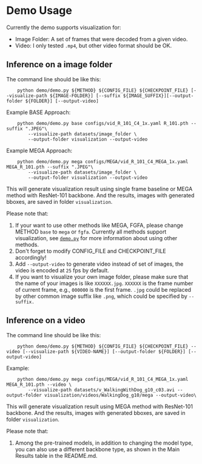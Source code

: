 # Demo Usage

Currently the demo supports visualization for:
- Image Folder: A set of frames that were decoded from a given video.
- Video: I only tested `.mp4`, but other video format should be OK.

## Inference on a image folder

The command line should be like this:
```shell
    python demo/demo.py ${METHOD} ${CONFIG_FILE} ${CHECKPOINT_FILE} [--visualize-path ${IMAGE-FOLDER}] [--suffix ${IMAGE_SUFFIX}][--output-folder ${FOLDER}] [--output-video]
``` 
Example BASE Approach:
```shell
    python demo/demo.py base configs/vid_R_101_C4_1x.yaml R_101.pth --suffix ".JPEG"\
        --visualize-path datasets/image_folder \
        --output-folder visualization --output-video
```
Example MEGA Approach:
```shell
    python demo/demo.py mega configs/MEGA/vid_R_101_C4_MEGA_1x.yaml MEGA_R_101.pth --suffix ".JPEG"\
        --visualize-path datasets/image_folder \
        --output-folder visualization --output-video
```
This will generate visualization result using single frame baseline or MEGA method with ResNet-101 backbone. And the results, images with generated bboxes, are saved in folder `visualization`. 

Please note that:
1) If your want to use other methods like MEGA, FGFA, please change METHOD `base` to `mega` or `fgfa`. Currently all methods support visualization, see [`demo.py`](demo.py) for more information about using other methods.
2) Don't forget to modify CONFIG_FILE and CHECKPOINT_FILE accordingly!
3) Add `--output-video` to generate video instead of set of images, the video is encoded at `25` fps by default.
4) If you want to visualize your own image folder, please make sure that the name of your images is like `XXXXXX.jpg`. `XXXXXX` is the frame number of current frame, e.g., `000000` is the first frame. `.jpg` could be replaced by other common image suffix like `.png`, which could be specified by `--suffix.`

## Inference on a video

The command line should be like this:
```shell
    python demo/demo.py ${METHOD} ${CONFIG_FILE} ${CHECKPOINT_FILE} --video [--visualize-path ${VIDEO-NAME}] [--output-folder ${FOLDER}] [--output-video]
``` 
Example:
```shell
    python demo/demo.py mega configs/MEGA/vid_R_101_C4_MEGA_1x.yaml MEGA_R_101.pth --video \
        --visualize-path datasets/v_WalkingWithDog_g10_c03.avi --output-folder visualization/videos/WalkingDog_g10/mega --output-video\
```
This will generate visualization result using MEGA method with ResNet-101 backbone. And the results, images with generated bboxes, are saved in folder `visualization`. 

Please note that:
1) Among the pre-trained models, in addition to changing the model type, you can also use a different backbone type, as shown in the Main Results table in the README.md.
